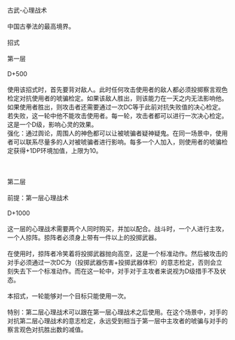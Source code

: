<title>心理战术</title>
<meta name="GENERATOR" content="WinCHM">
<meta http-equiv="Content-Type" content="text/html; charset=gb2312">
<br>古武-心理战术
<br>
<br>中国古拳法的最高境界。
<br>
<br>招式
<br>
<br>第一层
<br>
<br>D+500
<br>
<br>使用该招式时，首先要背对敌人。此时任何攻击使用者的敌人都必须投掷察言观色检定对抗使用者的唬骗检定。如果该敌人胜出，则该能力在一天之内无法影响他。如果使用者胜出，则攻击者还需要通过一次DC等于此前对抗失败值的决心检定。若失败，这一轮中他不能攻击使用者。每一轮，攻击者都可以进行一次决心检定。
<br>
这是一个D级，影响心灵的效果。
<br>强化：通过舆论，周围人的神色都可以让被唬骗者疑神疑鬼。在同一场景中，使用者可以联系尽量多的人对被唬骗者进行影响。每多一个人加入，则使用者的唬骗检定获得+1DP环境加值，上限为10。
<br>
<br> 
<br>
<br>第二层
<br>
<br>前提：第一层心理战术
<br>
<br>D+1000
<br>
<br>这一层的心理战术需要两个人同时购买，并加以配合。战斗时，一个人进行主攻，一个人掠阵。掠阵者必须身上带有一件以上的投掷武器。
<br>
<br>在使用时，掠阵者冷笑着将投掷武器抛向高空，这是一个标准动作。然后被攻击的对手必须通过一次DC为（投掷武器伤害+投掷武器体积）的意志检定，否则会立刻失去下一个标准动作。而在这一轮中，对手对于主攻者来说视为D级措手不及状态。
<br>
<br>本招式，一轮能够对一个目标只能使用一次。
<br>
<br>特别：第二层心理战术可以跟在第一层心理战术之后使用。在这个场景中，对手的对抗第二层心理战术的意志检定，永远受到相当于第一层中主攻者的唬骗与对手的察言观色对抗胜出数的减值。
<br>
<br>
